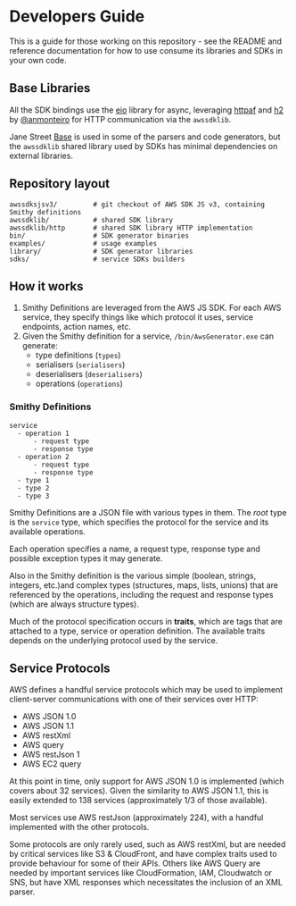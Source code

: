 # Developers Guide

This is a guide for those working on this repository - see 
the README and reference documentation for how to use consume
its libraries and SDKs in your own code.

## Base Libraries

All the SDK bindings use the [eio](https://github.com/ocaml-multicore/eio) library for async, leveraging [httpaf](https://github.com/anmonteiro/httpaf)
and [h2](https://github.com/anmonteiro/ocaml-h2) by [@anmonteiro](https://github.com/anmonteiro/) for HTTP communication via the `awssdklib`.

Jane Street [Base](https://opensource.janestreet.com/base/) is used in some of the parsers and code generators, but
the `awssdklib` shared library used by SDKs has minimal dependencies on
external libraries.

## Repository layout

```
awssdksjsv3/         # git checkout of AWS SDK JS v3, containing Smithy definitions
awssdklib/           # shared SDK library
awssdklib/http       # shared SDK library HTTP implementation
bin/                 # SDK generator binaries
examples/            # usage examples
library/             # SDK generator libraries
sdks/                # service SDKs builders
```

## How it works

1. Smithy Definitions are leveraged from the AWS JS SDK. For each AWS
   service, they specify things like which protocol it uses, service endpoints,
   action names, etc.
2. Given the Smithy definition for a service, `/bin/AwsGenerator.exe` can
   generate:
      - type definitions (`types`)
      - serialisers (`serialisers`)
      - deserialisers (`deserialisers`)
      - operations (`operations`)

### Smithy Definitions

```
service
  - operation 1
      - request type
      - response type
  - operation 2
      - request type
      - response type
  - type 1
  - type 2
  - type 3
```
Smithy Definitions are a JSON file with various types in them. The
*root* type is the `service` type, which specifies the protocol for the
service and its available operations.

Each operation specifies a name, a request type, response type and
possible exception types it may generate.

Also in the Smithy definition is the various simple (boolean, strings, integers, etc.)and complex
types (structures, maps, lists, unions) that are referenced by the operations,
including the request and response types (which are always structure types).

Much of the protocol specification occurs in **traits**, which are tags that
are attached to a type, service or operation definition. The available traits
depends on the underlying protocol used by the service.

## Service Protocols

AWS defines a handful service protocols which may be used to implement
client-server communications with one of their services over HTTP:

* AWS JSON 1.0
* AWS JSON 1.1
* AWS restXml
* AWS query
* AWS restJson 1
* AWS EC2 query

At this point in time, only support for AWS JSON 1.0 is implemented (which covers
about 32 services). Given the similarity to AWS JSON 1.1, this is easily extended
to 138 services (approximately 1/3 of those available).

Most services use AWS restJson (approximately 224), with a handful implemented with
the other protocols.

Some protocols are only rarely used, such as AWS restXml, but are needed by critical
services like S3  & CloudFront, and have complex traits used to provide behaviour for some of their APIs. Others like AWS Query are needed by important services like CloudFormation, IAM, Cloudwatch or SNS, but have XML responses which necessitates the inclusion of an XML parser.




